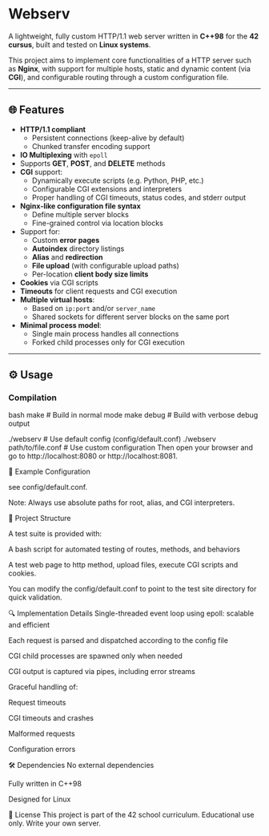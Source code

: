 # Webserv

A lightweight, fully custom HTTP/1.1 web server written in **C++98** for the **42 cursus**, built and tested on **Linux systems**.

This project aims to implement core functionalities of a HTTP server such as **Nginx**, with support for multiple hosts, static and dynamic content (via **CGI**), and configurable routing through a custom configuration file.

---

## 🌐 Features

- **HTTP/1.1 compliant**
  - Persistent connections (keep-alive by default)
  - Chunked transfer encoding support
- **IO Multiplexing** with `epoll`
- Supports **GET**, **POST**, and **DELETE** methods
- **CGI** support:
  - Dynamically execute scripts (e.g. Python, PHP, etc.)
  - Configurable CGI extensions and interpreters
  - Proper handling of CGI timeouts, status codes, and stderr output
- **Nginx-like configuration file syntax**
  - Define multiple server blocks
  - Fine-grained control via location blocks
- Support for:
  - Custom **error pages**
  - **Autoindex** directory listings
  - **Alias** and **redirection**
  - **File upload** (with configurable upload paths)
  - Per-location **client body size limits**
- **Cookies** via CGI scripts
- **Timeouts** for client requests and CGI execution
- **Multiple virtual hosts**:
  - Based on `ip:port` and/or `server_name`
  - Shared sockets for different server blocks on the same port
- **Minimal process model**:
  - Single main process handles all connections
  - Forked child processes only for CGI execution

---

## ⚙️ Usage

### Compilation

bash
make        # Build in normal mode
make debug  # Build with verbose debug output

./webserv                     # Use default config (config/default.conf)
./webserv path/to/file.conf  # Use custom configuration
Then open your browser and go to http://localhost:8080 or http://localhost:8081.

🧾 Example Configuration

see config/default.conf.

Note: Always use absolute paths for root, alias, and CGI interpreters.

📁 Project Structure

A test suite is provided with:

A bash script for automated testing of routes, methods, and behaviors

A test web page to http method, upload files, execute CGI scripts and cookies.

You can modify the config/default.conf to point to the test site directory for quick validation.

🔍 Implementation Details
Single-threaded event loop using epoll: scalable and efficient

Each request is parsed and dispatched according to the config file

CGI child processes are spawned only when needed

CGI output is captured via pipes, including error streams

Graceful handling of:

Request timeouts

CGI timeouts and crashes

Malformed requests

Configuration errors

🛠️ Dependencies
No external dependencies

Fully written in C++98

Designed for Linux

📜 License
This project is part of the 42 school curriculum. Educational use only. Write your own server.
